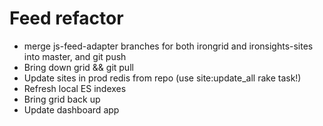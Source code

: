 # Feed refactor
- merge js-feed-adapter branches for both irongrid and ironsights-sites
  into master, and git push
- Bring down grid && git pull
- Update sites in prod redis from repo
  (use site:update_all rake task!)
- Refresh local ES indexes
- Bring grid back up
- Update dashboard app
